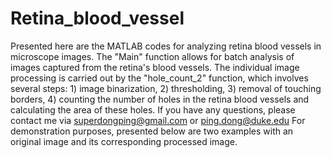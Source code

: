 # Retina_blood_vessel
Presented here are the MATLAB codes for analyzing retina blood vessels in microscope images. The "Main" function allows for batch analysis of images captured from the retina's blood vessels. The individual image processing is carried out by the "hole_count_2" function, which involves several steps: 1) image binarization, 2) thresholding, 3) removal of touching borders, 4) counting the number of holes in the retina blood vessels and calculating the area of these holes. If you have any questions, please contact me via superdongping@gmail.com or ping.dong@duke.edu
For demonstration purposes, presented below are two examples with an original image and its corresponding processed image.
